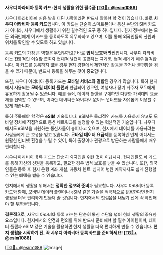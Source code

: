 **사우디 아라비아 등록 카드: 현지 생활을 위한 필수품 [[TG💪+ @esim1088](https://t.me/s/esim1088)]**

사우디 아라비아에 처음 발을 디딘 사람이라면 반드시 알아야 할 것이 있습니다. 바로 **사우디 아라비아 등록 카드**입니다. 이 카드는 단순히 스마트폰이나 통신 수단의 SIM 카드가 아니라, 사우디에서 생활하기 위한 필수적인 도구 중 하나입니다. 현지 정부에서는 모든 외국인에게 이 카드를 등록하도록 의무화하고 있으며, 이를 통해 외국인들의 신원과 위치를 확인할 수 있도록 하고 있습니다.

등록 카드의 가장 큰 역할은 무엇일까요? 바로 **법적 보호와 안전**입니다. 사우디 아라비아는 전통적인 이슬람 문화와 현대적 발전이 공존하는 국가로, 법적 체계가 매우 엄격합니다. 이 카드를 등록하지 않을 경우 현지 경찰에서 제한적인 활동을 하거나 불편함을 겪을 수 있기 때문에, 반드시 등록을 해두는 것이 중요합니다.

또한, 사우디 아라비아 등록 카드는 **모바일 서비스와 결합**된 경우가 많습니다. 특히 현지에서 사용되는 **모바일 데이터 플랜**과 연결되어 있으면, 여행자나 장기 거주자 모두에게 유용하게 활용될 수 있습니다. 예를 들어, 데이터 플랜을 구매하면 다양한 가격대의 요금제를 선택할 수 있으며, 이러한 데이터는 와이파이 없이도 인터넷을 자유롭게 이용할 수 있게 해줍니다.

특히 주목해야 할 것은 **eSIM** 기술입니다. eSIM은 물리적인 카드를 사용하지 않고도 모바일 장치에 직접적으로 통신 네트워크를 설정할 수 있는 혁신적인 기술입니다. 사우디에서도 eSIM을 지원하는 통신사들이 늘어나고 있으며, 현지에서 데이터를 사용하려는 사람들에게 큰 호응을 얻고 있습니다. **모바일 데이터 요금제**를 등록하면 언제 어디서든 원활한 인터넷 환경을 누릴 수 있어, 특히 출장이나 관광으로 방문하는 사람들에게 매우 편리합니다.

사우디 아라비아 등록 카드는 단순히 외국인을 위한 것이 아닙니다. 현지인들도 이 카드를 통해 자신의 신원을 등록하고, 필요한 경우 법적 보호를 받을 수 있습니다. 또한, 외국인들은 등록 후 현지 은행 계좌 개설, 자동차 렌트, 심지어 병원 예약까지도 쉽게 진행할 수 있는 혜택을 받을 수 있습니다.

현지에서의 생활을 위해서는 **정확한 정보와 준비**가 필요합니다. 사우디 아라비아 등록 카드와 함께, 모바일 데이터 플랜이나 eSIM 같은 기술을 적극적으로 활용한다면 현지 생활을 더욱 편리하게 만들어 줄 것입니다. 현지에서의 첫걸음을 내딛기 전에 꼭 확인해야 할 부분들입니다.

**결론적으로**, 사우디 아라비아 등록 카드는 단순히 통신 수단을 넘어 현지 생활의 중요한 요소입니다. 현지에서의 안전과 편의를 위해 반드시 준비해야 할 필수 아이템이며, 데이터 플랜과 eSIM 같은 기술을 활용하면 현지 생활을 더욱 편리하게 만들 수 있습니다. **현지 생활을 시작하기 전, 꼭 사우디 아라비아 등록 카드를 준비하세요! [[TG💪+ @esim1088](https://t.me/s/esim1088)]**

[[TG💪+ @esim1088](https://t.me/s/esim1088) ![Image](https://i.postimg.cc/Y0z9fWf4/image.png)]